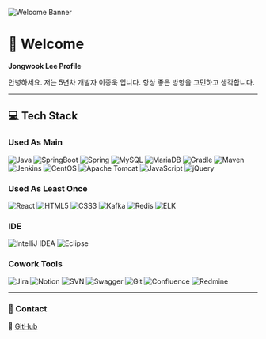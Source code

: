 ![Welcome Banner](https://your-image-url.com/banner.png)

# 👋 Welcome  
**Jongwook Lee Profile**

안녕하세요.
저는 5년차 개발자 이종욱 입니다.
항상 좋은 방향을 고민하고 생각합니다.

---

## 💻 Tech Stack  
### Used As Main
![Java](https://img.shields.io/badge/Java-007396?style=flat-square&logo=java&logoColor=white)
![SpringBoot](https://img.shields.io/badge/SpringBoot-6DB33F?style=flat-square&logo=spring-boot&logoColor=white)
![Spring](https://img.shields.io/badge/Spring-6DB33F?style=flat-square&logo=spring&logoColor=white)
![MySQL](https://img.shields.io/badge/MySQL-4479A1?style=flat-square&logo=mysql&logoColor=white)
![MariaDB](https://img.shields.io/badge/MariaDB-003545?style=flat-square&logo=mariadb&logoColor=white)
![Gradle](https://img.shields.io/badge/Gradle-02303A?style=flat-square&logo=gradle&logoColor=white)
![Maven](https://img.shields.io/badge/Maven-C71A36?style=flat-square&logo=apachemaven&logoColor=white)
![Jenkins](https://img.shields.io/badge/Jenkins-D24939?style=flat-square&logo=jenkins&logoColor=white)
![CentOS](https://img.shields.io/badge/CentOS-262577?style=flat-square&logo=centos&logoColor=white)
![Apache Tomcat](https://img.shields.io/badge/ApacheTomcat-F8DC75?style=flat-square&logo=apachetomcat&logoColor=black)
![JavaScript](https://img.shields.io/badge/JavaScript-F7DF1E?style=flat-square&logo=javascript&logoColor=black)
![jQuery](https://img.shields.io/badge/jQuery-0769AD?style=flat-square&logo=jquery&logoColor=white)

### Used As Least Once
![React](https://img.shields.io/badge/React-61DAFB?style=flat-square&logo=react&logoColor=black)
![HTML5](https://img.shields.io/badge/HTML5-E34F26?style=flat-square&logo=html5&logoColor=white)
![CSS3](https://img.shields.io/badge/CSS3-1572B6?style=flat-square&logo=css3&logoColor=white)
![Kafka](https://img.shields.io/badge/Kafka-231F20?style=flat-square&logo=apachekafka&logoColor=white)
![Redis](https://img.shields.io/badge/Redis-DC382D?style=flat-square&logo=redis&logoColor=white)
![ELK](https://img.shields.io/badge/ELK-005571?style=flat-square)

### IDE
![IntelliJ IDEA](https://img.shields.io/badge/IntelliJIDEA-000000?style=flat-square&logo=intellij-idea&logoColor=white)
![Eclipse](https://img.shields.io/badge/Eclipse-2C2255?style=flat-square&logo=eclipse&logoColor=white)

### Cowork Tools
![Jira](https://img.shields.io/badge/Jira-0052CC?style=flat-square&logo=jira&logoColor=white)
![Notion](https://img.shields.io/badge/Notion-000000?style=flat-square&logo=notion&logoColor=white)
![SVN](https://img.shields.io/badge/SVN-809CC9?style=flat-square)
![Swagger](https://img.shields.io/badge/Swagger-85EA2D?style=flat-square&logo=swagger&logoColor=black)
![Git](https://img.shields.io/badge/Git-F05032?style=flat-square&logo=git&logoColor=white)
![Confluence](https://img.shields.io/badge/Confluence-172B4D?style=flat-square&logo=confluence&logoColor=white)
![Redmine](https://img.shields.io/badge/Redmine-B32024?style=flat-square&logo=redmine&logoColor=white)

---

### 📢 Contact  
🔗 [GitHub](https://github.com/jongwooklee)

